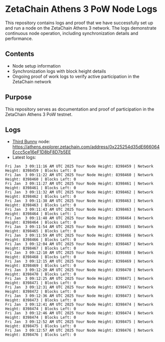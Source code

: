 # ZetaChain Athens 3 PoW Node Logs
This repository contains logs and proof that we have successfully set up and run a node on the ZetaChain Athens 3 network. The logs demonstrate continuous node operation, including synchronization details and performance.

## Contents
- Node setup information
- Synchronization logs with block height details
- Ongoing proof of work logs to verify active participation in the ZetaChain network

## Purpose
This repository serves as documentation and proof of participation in the ZetaChain Athens 3 PoW testnet.

## Logs

- [Third Bunny](https://thirdbunny.xyz/) node: https://athens.explorer.zetachain.com/address/0x225254d35dE666064Eccc5ce16eF1D8bF8D7b5EE
- Latest logs:
```
Fri Jan  3 09:11:16 AM UTC 2025 Your Node Height: 8398459 | Network Height: 8398459 | Blocks Left: 0
Fri Jan  3 09:11:22 AM UTC 2025 Your Node Height: 8398460 | Network Height: 8398460 | Blocks Left: 0
Fri Jan  3 09:11:27 AM UTC 2025 Your Node Height: 8398461 | Network Height: 8398461 | Blocks Left: 0
Fri Jan  3 09:11:32 AM UTC 2025 Your Node Height: 8398462 | Network Height: 8398462 | Blocks Left: 0
Fri Jan  3 09:11:38 AM UTC 2025 Your Node Height: 8398463 | Network Height: 8398463 | Blocks Left: 0
Fri Jan  3 09:11:43 AM UTC 2025 Your Node Height: 8398463 | Network Height: 8398464 | Blocks Left: 1
Fri Jan  3 09:11:48 AM UTC 2025 Your Node Height: 8398464 | Network Height: 8398464 | Blocks Left: 0
Fri Jan  3 09:11:54 AM UTC 2025 Your Node Height: 8398465 | Network Height: 8398465 | Blocks Left: 0
Fri Jan  3 09:11:59 AM UTC 2025 Your Node Height: 8398466 | Network Height: 8398466 | Blocks Left: 0
Fri Jan  3 09:12:04 AM UTC 2025 Your Node Height: 8398467 | Network Height: 8398467 | Blocks Left: 0
Fri Jan  3 09:12:10 AM UTC 2025 Your Node Height: 8398468 | Network Height: 8398468 | Blocks Left: 0
Fri Jan  3 09:12:15 AM UTC 2025 Your Node Height: 8398469 | Network Height: 8398469 | Blocks Left: 0
Fri Jan  3 09:12:20 AM UTC 2025 Your Node Height: 8398470 | Network Height: 8398470 | Blocks Left: 0
Fri Jan  3 09:12:25 AM UTC 2025 Your Node Height: 8398471 | Network Height: 8398471 | Blocks Left: 0
Fri Jan  3 09:12:31 AM UTC 2025 Your Node Height: 8398472 | Network Height: 8398472 | Blocks Left: 0
Fri Jan  3 09:12:36 AM UTC 2025 Your Node Height: 8398473 | Network Height: 8398473 | Blocks Left: 0
Fri Jan  3 09:12:41 AM UTC 2025 Your Node Height: 8398474 | Network Height: 8398474 | Blocks Left: 0
Fri Jan  3 09:12:46 AM UTC 2025 Your Node Height: 8398474 | Network Height: 8398474 | Blocks Left: 0
Fri Jan  3 09:12:52 AM UTC 2025 Your Node Height: 8398475 | Network Height: 8398475 | Blocks Left: 0
Fri Jan  3 09:12:57 AM UTC 2025 Your Node Height: 8398476 | Network Height: 8398476 | Blocks Left: 0
```
